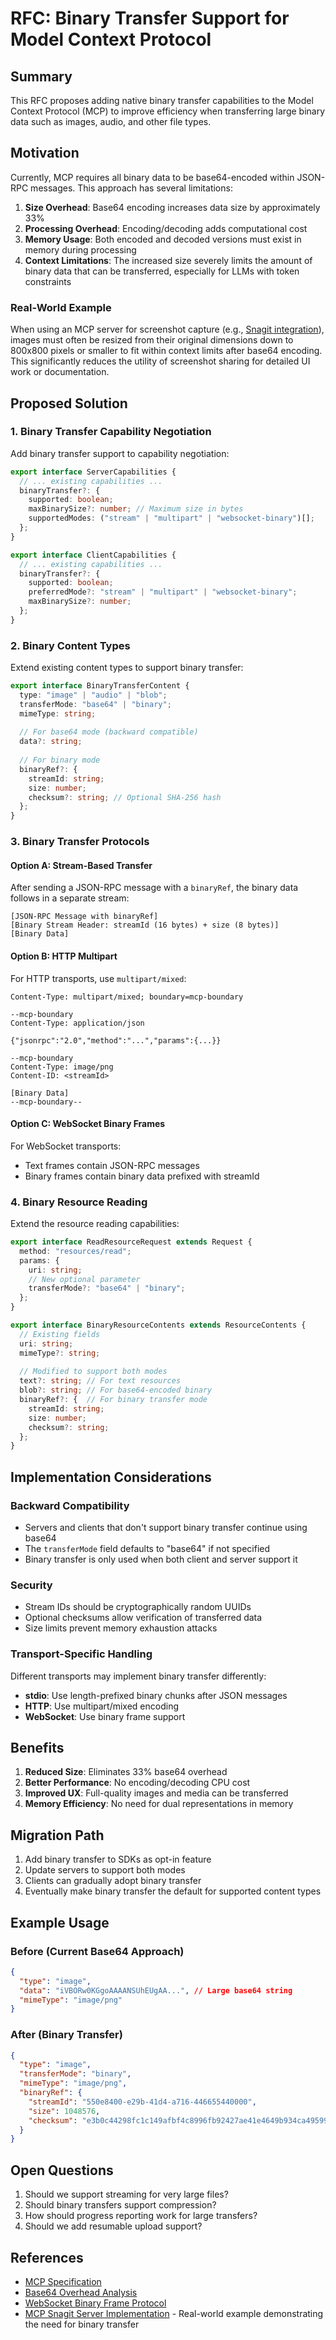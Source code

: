 # RFC: Binary Transfer Support for Model Context Protocol

## Summary

This RFC proposes adding native binary transfer capabilities to the Model Context Protocol (MCP) to improve efficiency when transferring large binary data such as images, audio, and other file types.

## Motivation

Currently, MCP requires all binary data to be base64-encoded within JSON-RPC messages. This approach has several limitations:

1. **Size Overhead**: Base64 encoding increases data size by approximately 33%
2. **Processing Overhead**: Encoding/decoding adds computational cost
3. **Memory Usage**: Both encoded and decoded versions must exist in memory during processing
4. **Context Limitations**: The increased size severely limits the amount of binary data that can be transferred, especially for LLMs with token constraints

### Real-World Example

When using an MCP server for screenshot capture (e.g., [Snagit integration](https://github.com/Bisiar/mcp-snagit)), images must often be resized from their original dimensions down to 800x800 pixels or smaller to fit within context limits after base64 encoding. This significantly reduces the utility of screenshot sharing for detailed UI work or documentation.

## Proposed Solution

### 1. Binary Transfer Capability Negotiation

Add binary transfer support to capability negotiation:

```typescript
export interface ServerCapabilities {
  // ... existing capabilities ...
  binaryTransfer?: {
    supported: boolean;
    maxBinarySize?: number; // Maximum size in bytes
    supportedModes: ("stream" | "multipart" | "websocket-binary")[];
  };
}

export interface ClientCapabilities {
  // ... existing capabilities ...
  binaryTransfer?: {
    supported: boolean;
    preferredMode?: "stream" | "multipart" | "websocket-binary";
    maxBinarySize?: number;
  };
}
```

### 2. Binary Content Types

Extend existing content types to support binary transfer:

```typescript
export interface BinaryTransferContent {
  type: "image" | "audio" | "blob";
  transferMode: "base64" | "binary";
  mimeType: string;
  
  // For base64 mode (backward compatible)
  data?: string;
  
  // For binary mode
  binaryRef?: {
    streamId: string;
    size: number;
    checksum?: string; // Optional SHA-256 hash
  };
}
```

### 3. Binary Transfer Protocols

#### Option A: Stream-Based Transfer

After sending a JSON-RPC message with a `binaryRef`, the binary data follows in a separate stream:

```
[JSON-RPC Message with binaryRef]
[Binary Stream Header: streamId (16 bytes) + size (8 bytes)]
[Binary Data]
```

#### Option B: HTTP Multipart

For HTTP transports, use `multipart/mixed`:

```
Content-Type: multipart/mixed; boundary=mcp-boundary

--mcp-boundary
Content-Type: application/json

{"jsonrpc":"2.0","method":"...","params":{...}}

--mcp-boundary
Content-Type: image/png
Content-ID: <streamId>

[Binary Data]
--mcp-boundary--
```

#### Option C: WebSocket Binary Frames

For WebSocket transports:
- Text frames contain JSON-RPC messages
- Binary frames contain binary data prefixed with streamId

### 4. Binary Resource Reading

Extend the resource reading capabilities:

```typescript
export interface ReadResourceRequest extends Request {
  method: "resources/read";
  params: {
    uri: string;
    // New optional parameter
    transferMode?: "base64" | "binary";
  };
}

export interface BinaryResourceContents extends ResourceContents {
  // Existing fields
  uri: string;
  mimeType?: string;
  
  // Modified to support both modes
  text?: string; // For text resources
  blob?: string; // For base64-encoded binary
  binaryRef?: {  // For binary transfer mode
    streamId: string;
    size: number;
    checksum?: string;
  };
}
```

## Implementation Considerations

### Backward Compatibility

- Servers and clients that don't support binary transfer continue using base64
- The `transferMode` field defaults to "base64" if not specified
- Binary transfer is only used when both client and server support it

### Security

- Stream IDs should be cryptographically random UUIDs
- Optional checksums allow verification of transferred data
- Size limits prevent memory exhaustion attacks

### Transport-Specific Handling

Different transports may implement binary transfer differently:
- **stdio**: Use length-prefixed binary chunks after JSON messages
- **HTTP**: Use multipart/mixed encoding
- **WebSocket**: Use binary frame support

## Benefits

1. **Reduced Size**: Eliminates 33% base64 overhead
2. **Better Performance**: No encoding/decoding CPU cost
3. **Improved UX**: Full-quality images and media can be transferred
4. **Memory Efficiency**: No need for dual representations in memory

## Migration Path

1. Add binary transfer to SDKs as opt-in feature
2. Update servers to support both modes
3. Clients can gradually adopt binary transfer
4. Eventually make binary transfer the default for supported content types

## Example Usage

### Before (Current Base64 Approach)
```json
{
  "type": "image",
  "data": "iVBORw0KGgoAAAANSUhEUgAA...", // Large base64 string
  "mimeType": "image/png"
}
```

### After (Binary Transfer)
```json
{
  "type": "image",
  "transferMode": "binary",
  "mimeType": "image/png",
  "binaryRef": {
    "streamId": "550e8400-e29b-41d4-a716-446655440000",
    "size": 1048576,
    "checksum": "e3b0c44298fc1c149afbf4c8996fb92427ae41e4649b934ca495991b7852b855"
  }
}
```

## Open Questions

1. Should we support streaming for very large files?
2. Should binary transfers support compression?
3. How should progress reporting work for large transfers?
4. Should we add resumable upload support?

## References

- [MCP Specification](https://github.com/modelcontextprotocol/specification)
- [Base64 Overhead Analysis](https://en.wikipedia.org/wiki/Base64#Output_padding)
- [WebSocket Binary Frame Protocol](https://datatracker.ietf.org/doc/html/rfc6455#section-5.2)
- [MCP Snagit Server Implementation](https://github.com/Bisiar/mcp-snagit) - Real-world example demonstrating the need for binary transfer